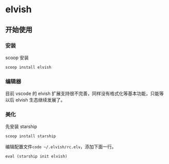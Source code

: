 # elvish

## 开始使用

### 安装

scoop 安装

```sh
scoop install elvish
```

### 编辑器

目前 vscode 的 elvish 扩展支持很不完善，同样没有格式化等基本功能，只能等以后 elvish 生态继续发展了。

### 美化

先安装 starship

```sh
scoop install starship
```

编辑配置文件`code ~/.elvish/rc.elv`，添加下面一行。

```elvish
eval (starship init elvish)
```
